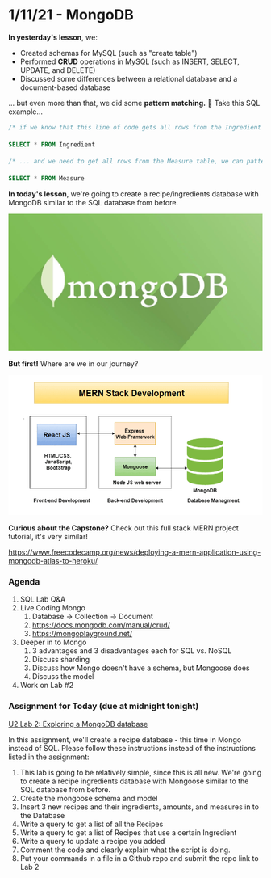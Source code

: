 # 1/11/21 - MongoDB

**In yesterday's lesson**, we:

- Created schemas for MySQL (such as "create table")
- Performed **CRUD** operations in MySQL (such as INSERT, SELECT, UPDATE, and DELETE)
- Discussed some differences between a relational database and a document-based database



... but even more than that, we did some **pattern matching.** :crystal_ball: Take this SQL example...



```sql
/* if we know that this line of code gets all rows from the Ingredient table with SQL... */

SELECT * FROM Ingredient

/* ... and we need to get all rows from the Measure table, we can pattern match... */

SELECT * FROM Measure
```





**In today's lesson**, we're going to create a recipe/ingredients database with MongoDB similar to the SQL database from before.  

![](mongo.png)



**But first!** Where are we in our journey?

![](MERN-stack-1.png)

**Curious about the Capstone?**  Check out this full stack MERN project tutorial, it's very similar!

https://www.freecodecamp.org/news/deploying-a-mern-application-using-mongodb-atlas-to-heroku/



### Agenda



1. SQL Lab Q&A
2. Live Coding Mongo
   1. Database -> Collection -> Document
   2. https://docs.mongodb.com/manual/crud/
   3. https://mongoplayground.net/
3. Deeper in to Mongo
   1. 3 advantages and 3 disadvantages each for SQL vs. NoSQL
   2. Discuss sharding
   3. Discuss how Mongo doesn't have a schema, but Mongoose does
   4. Discuss the model
4. Work on Lab #2



### Assignment for Today (due at midnight tonight)

[U2 Lab 2: Exploring a MongoDB database](https://skilledkc.valor.training/mod/assign/view.php?id=11657)

In this assignment, we'll create a recipe database - this time in Mongo instead of SQL.  Please follow these instructions instead of the instructions listed in the assignment:

1. This lab is going to be relatively simple, since this is all new. We're going to create a recipe ingredients database with Mongoose similar to the SQL database from before.
2. Create the mongoose schema and model
7. Insert 3 new recipes and their ingredients, amounts, and measures in to the Database
8. Write a query to get a list of all the Recipes
9. Write a query to get a list of Recipes that use a certain Ingredient
10. Write a query to update a recipe you added
7. Comment the code and clearly explain what the script is doing.
8. Put your  commands in a file in a Github repo and submit the repo link to Lab 2


